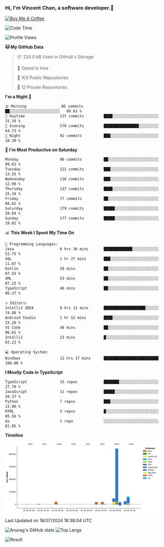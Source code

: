 ### Hi, I'm Vincent Chan, a software developer.👋
<a href="https://buymeacoffee.com/vincentchan" target="_blank"><img src="https://www.buymeacoffee.com/assets/img/custom_images/orange_img.png" alt="Buy Me A Coffee" style="height: 41px !important;width: 174px !important;box-shadow: 0px 3px 2px 0px rgba(190, 190, 190, 0.5) !important;-webkit-box-shadow: 0px 3px 2px 0px rgba(190, 190, 190, 0.5) !important;" ></a>
<!--
**hkvincent/hkvincent** is a ✨ _special_ ✨ repository because its `README.md` (this file) appears on your GitHub profile.

Here are some ideas to get you started:

- 🔭 I’m currently working on ...
- 🌱 I’m currently learning ...
- 👯 I’m looking to collaborate on ...
- 🤔 I’m looking for help with ...
- 💬 Ask me about ...
- 📫 How to reach me: ...
- 😄 Pronouns: ...
- ⚡ Fun fact: ...
-->
<!--START_SECTION:waka-->
![Code Time](http://img.shields.io/badge/Code%20Time-1%2C308%20hrs%2034%20mins-blue)

![Profile Views](http://img.shields.io/badge/Profile%20Views-0-blue)

**🐱 My GitHub Data** 

> 📦 224.0 kB Used in GitHub's Storage 
 > 
> 💼 Opted to Hire
 > 
> 📜 103 Public Repositories 
 > 
> 🔑 12 Private Repositories 
 > 
**I'm a Night 🦉** 

```text
🌞 Morning                86 commits          ██░░░░░░░░░░░░░░░░░░░░░░░   09.63 % 
🌆 Daytime                137 commits         ████░░░░░░░░░░░░░░░░░░░░░   15.34 % 
🌃 Evening                578 commits         ████████████████░░░░░░░░░   64.73 % 
🌙 Night                  92 commits          ███░░░░░░░░░░░░░░░░░░░░░░   10.30 % 
```
📅 **I'm Most Productive on Saturday** 

```text
Monday                   86 commits          ██░░░░░░░░░░░░░░░░░░░░░░░   09.63 % 
Tuesday                  121 commits         ███░░░░░░░░░░░░░░░░░░░░░░   13.55 % 
Wednesday                116 commits         ███░░░░░░░░░░░░░░░░░░░░░░   12.99 % 
Thursday                 137 commits         ████░░░░░░░░░░░░░░░░░░░░░   15.34 % 
Friday                   77 commits          ██░░░░░░░░░░░░░░░░░░░░░░░   08.62 % 
Saturday                 179 commits         █████░░░░░░░░░░░░░░░░░░░░   20.04 % 
Sunday                   177 commits         █████░░░░░░░░░░░░░░░░░░░░   19.82 % 
```


📊 **This Week I Spent My Time On** 

```text
💬 Programming Languages: 
Java                     6 hrs 36 mins       █████████████░░░░░░░░░░░░   53.75 % 
SQL                      1 hr 27 mins        ███░░░░░░░░░░░░░░░░░░░░░░   11.87 % 
Kotlin                   58 mins             ██░░░░░░░░░░░░░░░░░░░░░░░   07.93 % 
XML                      53 mins             ██░░░░░░░░░░░░░░░░░░░░░░░   07.23 % 
TypeScript               46 mins             ██░░░░░░░░░░░░░░░░░░░░░░░   06.37 % 

🔥 Editors: 
IntelliJ IDEA            9 hrs 12 mins       ███████████████████░░░░░░   74.88 % 
Android Studio           1 hr 52 mins        ████░░░░░░░░░░░░░░░░░░░░░   15.28 % 
VS Code                  48 mins             ██░░░░░░░░░░░░░░░░░░░░░░░   06.61 % 
IntelliJ                 23 mins             █░░░░░░░░░░░░░░░░░░░░░░░░   03.23 % 

💻 Operating System: 
Windows                  12 hrs 17 mins      █████████████████████████   100.00 % 
```

**I Mostly Code in TypeScript** 

```text
TypeScript               15 repos            ███████░░░░░░░░░░░░░░░░░░   27.78 % 
JavaScript               11 repos            █████░░░░░░░░░░░░░░░░░░░░   20.37 % 
Python                   7 repos             ███░░░░░░░░░░░░░░░░░░░░░░   12.96 % 
HTML                     3 repos             █░░░░░░░░░░░░░░░░░░░░░░░░   05.56 % 
Go                       1 repo              ░░░░░░░░░░░░░░░░░░░░░░░░░   01.85 % 
```



**Timeline**

![Lines of Code chart](https://raw.githubusercontent.com/hkvincent/hkvincent/main/assets/bar_graph.png)


 Last Updated on 18/07/2024 18:38:04 UTC
<!--END_SECTION:waka-->
![Anurag's GitHub stats](https://github-readme-stats.vercel.app/api?username=hkvincent&rank_icon=github&hide=contribs,prs)
![Top Langs](https://github-readme-stats.vercel.app/api/top-langs/?username=hkvincent&layout=compact)

![Result](https://image-keeper.vincentchan.workers.dev/file/eff033ac20714fe72c62b.png)
